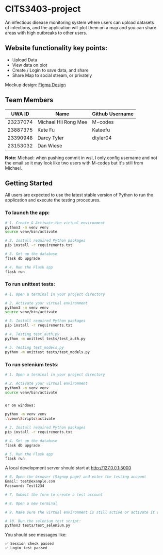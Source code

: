 # CITS3403-project

An infectious disease monitoring system where users can upload datasets of infections, and the application will plot them on a map and you can share areas with high outbreaks to other users.

## Website functionality key points:
- Upload Data
- View data on plot
- Create / Login to save data, and share
- Share Map to social stream, or privately

Mockup design: [Figma Design](https://www.figma.com/design/apbwOMo7xaG9D8hvylg64a/Surface-Laptop%E2%80%A8-Mockup--Community-?node-id=31-3441&p=f&t=012q9qqrHNn1W8v7-0)

## Team Members

| UWA ID | Name | Github Username |
|--------|------|----------------|
| 23237074 | Michael Hii Rong Mee | M-codes |
| 23887375 | Kate Fu | Kateefu |
| 23390948 | Darcy Tyler | dtyler04 |
| 23153032 | Dan Wiese | |

**Note:** Michael: when pushing commit in wsl,  I only config username and not the email so it may look like two users with M-codes but it's still from Michael.

## Getting Started

All users are expected to use the latest stable version of Python to run the application and execute the testing procedures.

### To launch the app:

```bash
# 1. Create & Activate the virtual environment
python3 -m venv venv
source venv/bin/activate

# 2. Install required Python packages
pip install -r requirements.txt

# 3. Set up the database
flask db upgrade

# 4. Run the Flask app
flask run
```

### To run unittest tests:

```bash
# 1. Open a terminal in your project directory

# 2. Activate your virtual environment
python3 -m venv venv
source venv/bin/activate

# 3. Install required Python packages
pip install -r requirements.txt

# 4. Testing test_auth.py
python -m unittest tests/test_auth.py

# 5. Testing test_models.py
python -m unittest tests/test_models.py
```

### To run selenium tests:

```bash
# 1. Open a terminal in your project directory

# 2. Activate your virtual environment
python3 -m venv venv
source venv/bin/activate


or on windows: 

python -m venv venv    
.\venv\Scripts\activate

# 3. Install required Python packages
pip install -r requirements.txt

# 4. Set up the database
flask db upgrade

# 5. Run the Flask app
flask run
```

A local development server should start at http://127.0.0.1:5000

```bash
# 6. Open the browser (Signup page) and enter the testing account
Email: test@example.com
Password: Test1234

# 7. Submit the form to create a test account

# 8. Open a new terminal 

# 9. Make sure the virtual environment is still active or activate it again

# 10. Run the selenium test script:
python3 tests/test_selenium.py
```

You should see messages like:
```
✅ Session check passed
✅ Login test passed
```
